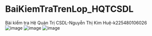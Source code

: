 # BaiKiemTraTrenLop_HQTCSDL
Bài kiểm tra Hệ Quản Trị CSDL-Nguyễn Thị Kim Huệ-k225480106026
![image](https://github.com/user-attachments/assets/f002c34e-65a7-45fe-9aa3-9d88ffc1f792)
![image](https://github.com/user-attachments/assets/0017e252-a95a-4156-bd69-a1c4bb56bb9b)
![image](https://github.com/user-attachments/assets/4a2edecb-fc4a-46cd-ba73-9c77ef35e998)
